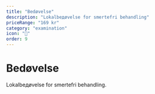 ```yaml
---
title: "Bedøvelse"
description: "Lokalbедøvelse for smertefri behandling"
priceRange: "169 kr"
category: "examination"
icon: "💉"
order: 9
---
```


# Bedøvelse

Lokalbедøvelse for smertefri behandling.